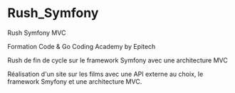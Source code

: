 # Rush_Symfony
Rush Symfony MVC

Formation Code & Go Coding Academy by Epitech

Rush de fin de cycle sur le framework Symfony avec une architecture MVC

Réalisation d'un site sur les films avec une API externe au choix, le framework Smyfony et une architecture MVC.

